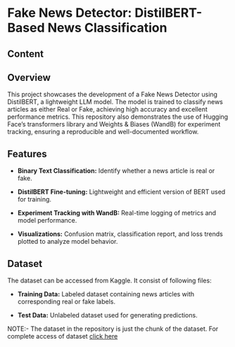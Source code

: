 # Fake News Detector: DistilBERT-Based News Classification

## Content

## Overview

This project showcases the development of a Fake News Detector using DistilBERT, a lightweight LLM model. The model is trained to classify news articles as either Real or Fake, achieving high accuracy and excellent performance metrics. This repository also demonstrates the use of Hugging Face’s transformers library and Weights & Biases (WandB) for experiment tracking, ensuring a reproducible and well-documented workflow.

## Features

- **Binary Text Classification:** Identify whether a news article is real or fake.
  
- **DistilBERT Fine-tuning:** Lightweight and efficient version of BERT used for training.

- **Experiment Tracking with WandB:** Real-time logging of metrics and model performance.

- **Visualizations:** Confusion matrix, classification report, and loss trends plotted to analyze model behavior.

## Dataset

The dataset can be accessed from Kaggle. It consist of following files: 

- **Training Data:** Labeled dataset containing news articles with corresponding real or fake labels.

- **Test Data:** Unlabeled dataset used for generating predictions.

NOTE:- The dataset in the repository is just the chunk of the dataset. For complete access of dataset [click here](https://www.kaggle.com/competitions/smm-hw2-fakenewsdetecion/data) 


